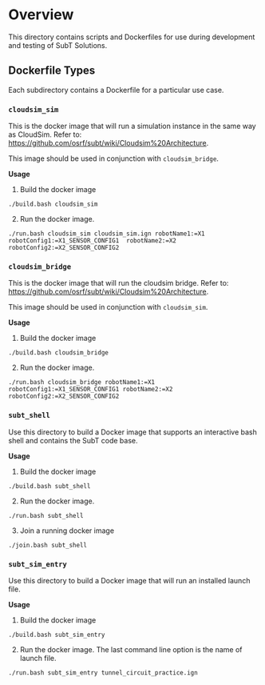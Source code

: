 # Overview

This directory contains scripts and Dockerfiles for use during development
and testing of SubT Solutions.

## Dockerfile Types

Each subdirectory contains a Dockerfile for a particular use case.

### `cloudsim_sim`

This is the docker image that will run a simulation instance in the
same way as CloudSim. Refer to: https://github.com/osrf/subt/wiki/Cloudsim%20Architecture.

This image should be used in conjunction with `cloudsim_bridge`.

**Usage**

1. Build the docker image

```
./build.bash cloudsim_sim
```

2. Run the docker image.

```
./run.bash cloudsim_sim cloudsim_sim.ign robotName1:=X1 robotConfig1:=X1_SENSOR_CONFIG1  robotName2:=X2 robotConfig2:=X2_SENSOR_CONFIG2
```

### `cloudsim_bridge`

This is the docker image that will run the cloudsim bridge. Refer to:
https://github.com/osrf/subt/wiki/Cloudsim%20Architecture.

This image should be used in conjunction with `cloudsim_sim`.

**Usage**

1. Build the docker image

```
./build.bash cloudsim_bridge
```

2. Run the docker image.

```
./run.bash cloudsim_bridge robotName1:=X1 robotConfig1:=X1_SENSOR_CONFIG1 robotName2:=X2 robotConfig2:=X2_SENSOR_CONFIG2
```

### `subt_shell`

Use this directory to build a Docker image that supports an interactive bash shell and contains the SubT code base.

**Usage**

1. Build the docker image

```
./build.bash subt_shell
```

2. Run the docker image.

```
./run.bash subt_shell
```

3. Join a running docker image

```
./join.bash subt_shell

```

### `subt_sim_entry`

Use this directory to build a Docker image that will run an installed launch file.

**Usage**

1. Build the docker image

```
./build.bash subt_sim_entry
```

2. Run the docker image. The last command line option is the name of launch
   file.

```
./run.bash subt_sim_entry tunnel_circuit_practice.ign
```
